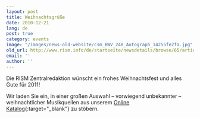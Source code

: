 ```yaml
---
layout: post
title: Weihnachtsgrüße
date: 2010-12-21
lang: de
post: true
category: events
image: "/images/news-old-website/csm_BWV_248_Autograph_14255fe2fa.jpg"
old_url: http://www.rism.info/de/startseite/newsdetails/browse/65/article/64/seasons-greetings.html
email: ''
author: ''
---
```


Die RISM Zentralredaktion wünscht ein frohes Weihnachtsfest und alles Gute für 2011!

Wir laden Sie ein, in einer großen Auswahl – vorwiegend unbekannter – weihnachtlicher Musikquellen aus unserem [Online Katalog](http://opac.rism.info/index.php?id=6&tx_bsbsearch_pi1%5Bsmode%5D=advanced&L=1&tx_bsbsearch_pi1%5Bfield%5D%5B0%5D=etitle&tx_bsbsearch_pi1%5Bquery%5D%5B0%5D=nativitas+domini&tx_bsbsearch_pi1%5Bfield%5D%5B1%5D=sauthor&tx_bsbsearch_pi1%5Bquery%5D%5B1%5D=&tx_bsbsearch_pi1%5Bfield%5D%5B2%5D=sauthorlink&tx_bsbsearch_pi1%5Bquery%5D%5B2%5D=&tx_bsbsearch_pi1%5Bsubmit_button%5D=Search){:target="_blank"} zu stöbern.
